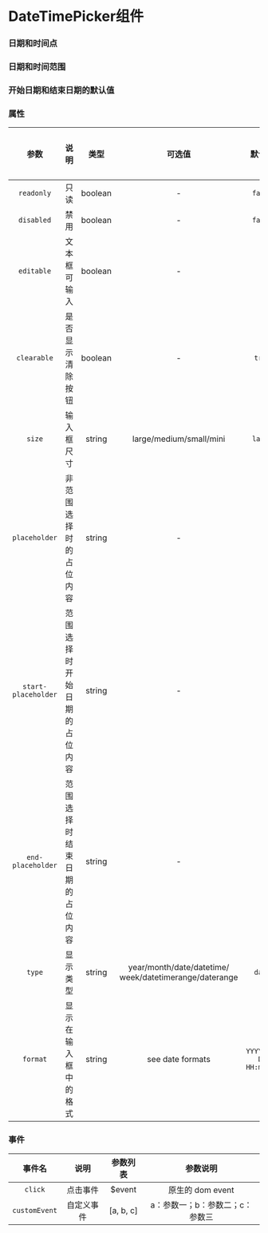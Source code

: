 <!-- 加载 demo 组件 start -->
<script setup>
import demo from './demo.vue'
import demo2 from './demo2.vue'
import demo3 from './demo3.vue'
</script>
<!-- 加载 demo 组件 end -->

<!-- 正文开始 -->

# DateTimePicker组件

### 日期和时间点
<Preview comp-name="DateTimePicker" demo-name="demo">
  <demo />
</Preview>

### 日期和时间范围
<Preview comp-name="DateTimePicker" demo-name="demo2">
  <demo2 />
</Preview>

### 开始日期和结束日期的默认值
<Preview comp-name="DateTimePicker" demo-name="demo3">
  <demo3 />
</Preview>

### 属性
参数 | 说明 | 类型 | 可选值 | 默认值 | 是否必填
:-: | :-: | :-: | :-: | :-: | :-:
`readonly` | 只读 | boolean | - | `false` | 否 
`disabled` | 禁用 | boolean | - | `false` | 否
`editable` | 文本框可输入 | boolean | - | `	true` | 否
`clearable` | 是否显示清除按钮 | boolean | - | `true` | 否
`size` | 输入框尺寸 | string | large/medium/small/mini | `large` | 否
`placeholder` | 非范围选择时的占位内容 | string | - | `-` | 否
`start-placeholder` | 范围选择时开始日期的占位内容 | string | - | `-` | 否
`end-placeholder` | 范围选择时结束日期的占位内容 | string | - | `-` | 否
`type` | 显示类型 | string | year/month/date/datetime/ week/datetimerange/daterange | `date` | 否
`format` | 显示在输入框中的格式 | string | see date formats | `YYYY-MM-DD HH:mm:ss` | 否

### 事件
事件名 | 说明 | 参数列表 | 参数说明
:-: | :-: | :-: | :-:
`click` | 点击事件 | $event | 原生的 dom event
`customEvent` | 自定义事件 | [a, b, c] | a：参数一；b：参数二；c：参数三
